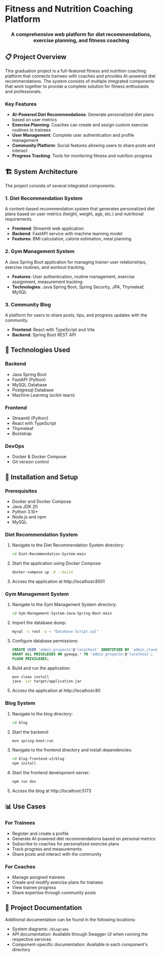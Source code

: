 # Fitness and Nutrition Coaching Platform

<div align="center">
  <h3>A comprehensive web platform for diet recommendations, exercise planning, and fitness coaching</h3>
</div>

## 📋 Project Overview

This graduation project is a full-featured fitness and nutrition coaching platform that connects trainees with coaches and provides AI-powered diet recommendations. The system consists of multiple integrated components that work together to provide a complete solution for fitness enthusiasts and professionals.

### Key Features

- **AI-Powered Diet Recommendations**: Generate personalized diet plans based on user metrics
- **Exercise Planning**: Coaches can create and assign custom exercise routines to trainees
- **User Management**: Complete user authentication and profile management
- **Community Platform**: Social features allowing users to share posts and interact
- **Progress Tracking**: Tools for monitoring fitness and nutrition progress

## 🏗️ System Architecture

The project consists of several integrated components:

### 1. Diet Recommendation System

A content-based recommendation system that generates personalized diet plans based on user metrics (height, weight, age, etc.) and nutritional requirements.

- **Frontend**: Streamlit web application
- **Backend**: FastAPI service with machine learning model
- **Features**: BMI calculation, calorie estimation, meal planning

### 2. Gym Management System

A Java Spring Boot application for managing trainer-user relationships, exercise routines, and workout tracking.

- **Features**: User authentication, routine management, exercise assignment, measurement tracking
- **Technologies**: Java Spring Boot, Spring Security, JPA, Thymeleaf, MySQL

### 3. Community Blog

A platform for users to share posts, tips, and progress updates with the community.

- **Frontend**: React with TypeScript and Vite
- **Backend**: Spring Boot REST API

## 🔧 Technologies Used

### Backend
- Java Spring Boot
- FastAPI (Python)
- MySQL Database
- Postgresql Database
- Machine Learning (scikit-learn)

### Frontend
- Streamlit (Python)
- React with TypeScript
- Thymeleaf
- Bootstrap

### DevOps
- Docker & Docker Compose
- Git version control

## 🚀 Installation and Setup

### Prerequisites
- Docker and Docker Compose
- Java JDK 20
- Python 3.10+
- Node.js and npm
- MySQL

### Diet Recommendation System

1. Navigate to the Diet Recommendation System directory:
   ```bash
   cd Diet-Recommendation-System-main
   ```

2. Start the application using Docker Compose:
   ```bash
   docker-compose up -d --build
   ```

3. Access the application at http://localhost:8501

### Gym Management System

1. Navigate to the Gym Management System directory:
   ```bash
   cd Gym-Management-System-Java-Spring-Boot-main
   ```

2. Import the database dump:
   ```bash
   mysql -u root -p < "Database Script.sql"
   ```

3. Configure database permissions:
   ```sql
   CREATE USER 'admin_proyecto'@'localhost' IDENTIFIED BY 'admin_clave';
   GRANT ALL PRIVILEGES ON gymapp.* TO 'admin_proyecto'@'localhost';
   FLUSH PRIVILEGES;
   ```

4. Build and run the application:
   ```bash
   mvn clean install
   java -jar target/application.jar
   ```

5. Access the application at http://localhost:80

### Blog System

1. Navigate to the blog directory:
   ```bash
   cd blog
   ```

2. Start the backend:
   ```bash
   mvn spring-boot:run
   ```

3. Navigate to the frontend directory and install dependencies:
   ```bash
   cd blog-frontend-v2/blog
   npm install
   ```

4. Start the frontend development server:
   ```bash
   npm run dev
   ```

5. Access the blog at http://localhost:5173

## 📊 Use Cases

### For Trainees
- Register and create a profile
- Generate AI-powered diet recommendations based on personal metrics
- Subscribe to coaches for personalized exercise plans
- Track progress and measurements
- Share posts and interact with the community

### For Coaches
- Manage assigned trainees
- Create and modify exercise plans for trainees
- View trainee progress
- Share expertise through community posts

## 📝 Project Documentation

Additional documentation can be found in the following locations:
- System diagrams: `/Diagrams`
- API documentation: Available through Swagger UI when running the respective services
- Component-specific documentation: Available in each component's directory
